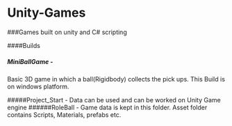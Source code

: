 # Unity-Games

###Games built on unity and C# scripting

####Builds
##### MiniBallGame -
Basic 3D game in which a ball(Rigidbody) collects the pick ups. This Build is on windows platform.

#####Project_Start - Data can be used and can be worked on Unity Game engine
######RoleBall - Game data is kept in this folder. Asset folder contains Scripts, Materials, prefabs etc.